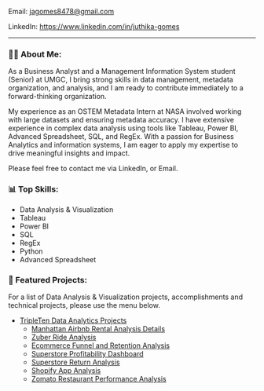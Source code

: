 Email: jagomes8478@gmail.com

LinkedIn: https://www.linkedin.com/in/juthika-gomes

---

### :woman_technologist: About Me:

As a Business Analyst and a Management Information System student (Senior) at UMGC, I bring strong skills in data management, metadata organization, and analysis, and I am ready to contribute immediately to a forward-thinking organization. 

My experience as an OSTEM Metadata Intern at NASA involved working with large datasets and ensuring metadata accuracy. I have extensive experience in complex data analysis using tools like Tableau, Power BI, Advanced Spreadsheet, SQL, and RegEx. With a passion for Business Analytics and information systems, I am eager to apply my expertise to drive meaningful insights and impact.

Please feel free to contact me via LinkedIn, or Email.

### 📊 Top Skills:

* Data Analysis & Visualization
* Tableau
* Power BI
* SQL
* RegEx
* Python
* Advanced Spreadsheet

### 💼 Featured Projects:

For a list of Data Analysis & Visualization projects, accomplishments and technical projects, please use the menu below.

* [TripleTen Data Analytics Projects](https://github.com/jgomes8478/Data-Projects-TripleTen)
    * [Manhattan Airbnb Rental Analysis Details](https://github.com/jgomes8478/Data-Projects-TripleTen/blob/main/Manhattan%20Airbnb%20Rental%20Analysis)
    * [Zuber Ride Analysis](https://github.com/jgomes8478/Data-Projects-TripleTen/blob/main/Zuber%20Ride%20Analysis)
    * [Ecommerce Funnel and Retention Analysis](https://github.com/jgomes8478/Data-Projects-TripleTen/blob/main/Ecommerce%20Funnel%20and%20Retention%20Analysis)
    * [Superstore Profitability Dashboard](https://github.com/jgomes8478/Data-Projects-TripleTen/blob/main/Superstore%20Profitability%20Dashboard)
    * [Superstore Return Analysis](https://github.com/jgomes8478/Data-Projects-TripleTen/blob/main/Superstore%20Return%20Analysis)
    * [Shopify App Analysis](https://github.com/jgomes8478/Data-Projects-TripleTen/blob/main/Shopify%20App%20Analysis)
    * [Zomato Restaurant Performance Analysis](https://github.com/jgomes8478/Data-Projects-TripleTen/blob/main/Zomato%20Restaurant%20Performance%20Analysis)
